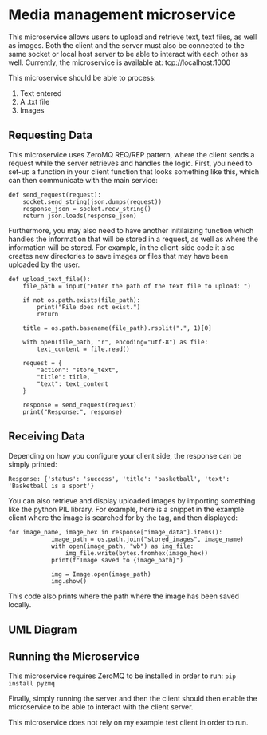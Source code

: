 # Media management microservice
This microservice allows users to upload and retrieve text, text files, as well as images. Both the client and the server must also be connected to the same socket or local host server to be able to interact with each other as well. Currently, the microservice is available at: tcp://localhost:1000

This microservice should be able to process: 
1. Text entered
2. A .txt file
3. Images

## Requesting Data
This microservice uses ZeroMQ REQ/REP pattern, where the client sends a request while the server retrieves and handles the logic. First, you need to set-up a function in your client function that looks something like this, which can then communicate with the main service: 

```
def send_request(request):
    socket.send_string(json.dumps(request))
    response_json = socket.recv_string()
    return json.loads(response_json)
```

Furthermore, you may also need to have another initilaizing function which handles the information that will be stored in a request, as well as where the information will be stored. For example, in the client-side code it also creates new directories to save images or files that may have been uploaded by the user. 

```
def upload_text_file():
    file_path = input("Enter the path of the text file to upload: ")
    
    if not os.path.exists(file_path):
        print("File does not exist.")
        return
    
    title = os.path.basename(file_path).rsplit(".", 1)[0] 
    
    with open(file_path, "r", encoding="utf-8") as file:
        text_content = file.read()
    
    request = {
        "action": "store_text",
        "title": title,
        "text": text_content
    }
    
    response = send_request(request)
    print("Response:", response)
```
## Receiving Data
Depending on how you configure your client side, the response can be simply printed: 
```
Response: {'status': 'success', 'title': 'basketball', 'text': 'Basketball is a sport'}
```

You can also retrieve and display uploaded images by importing something like the python PIL library. For example, here is a snippet in the example client where the image is searched for by the tag, and then displayed: 
```
for image_name, image_hex in response["image_data"].items():
            image_path = os.path.join("stored_images", image_name)
            with open(image_path, "wb") as img_file:
                img_file.write(bytes.fromhex(image_hex))
            print(f"Image saved to {image_path}")
            
            img = Image.open(image_path)
            img.show()
```
This code also prints where the path where the image has been saved locally. 

## UML Diagram

## Running the Microservice
This microservice requires ZeroMQ to be installed in order to run: 
``` pip install pyzmq ```

Finally, simply running the server and then the client should then enable the microservice to be able to interact with the client server. 

This microservice does not rely on my example test client in order to run. 
